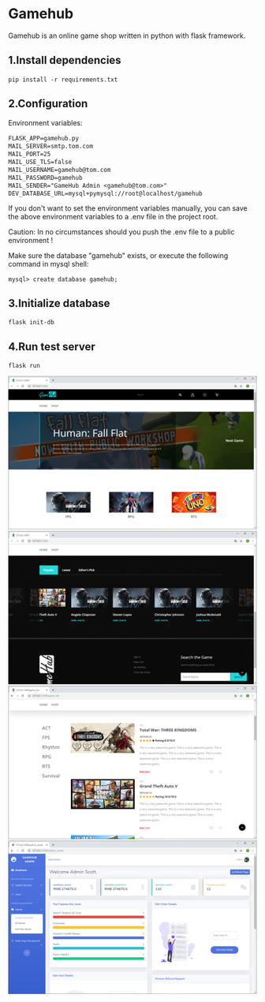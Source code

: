 Gamehub
=======

Gamehub is an online game shop written in python with flask framework.

1.Install dependencies
----------------------
    pip install -r requirements.txt

2.Configuration
---------------
Environment variables:

    FLASK_APP=gamehub.py
    MAIL_SERVER=smtp.tom.com
    MAIL_PORT=25
    MAIL_USE_TLS=false
    MAIL_USERNAME=gamehub@tom.com
    MAIL_PASSWORD=gamehub
    MAIL_SENDER="GameHub Admin <gamehub@tom.com>"
    DEV_DATABASE_URL=mysql+pymysql://root@localhost/gamehub
If you don't want to set the environment variables manually,
you can save the above environment variables to a .env file in the project root.

Caution: In no circumstances should you push the .env file to a public environment !
    
Make sure the database "gamehub" exists, or execute the following command in
mysql shell:
    
    mysql> create database gamehub;

3.Initialize database
-------------------
    flask init-db

4.Run test server
-----------------
    flask run
    
![screenshot1](https://github.com/xzmeng/gamehub/blob/master/screenshot/screenshot1.png)
![screenshot2](https://github.com/xzmeng/gamehub/blob/master/screenshot/screenshot2.png)
![screenshot3](https://github.com/xzmeng/gamehub/blob/master/screenshot/screenshot3.png)
![screenshot4](https://github.com/xzmeng/gamehub/blob/master/screenshot/screenshot4.png)

